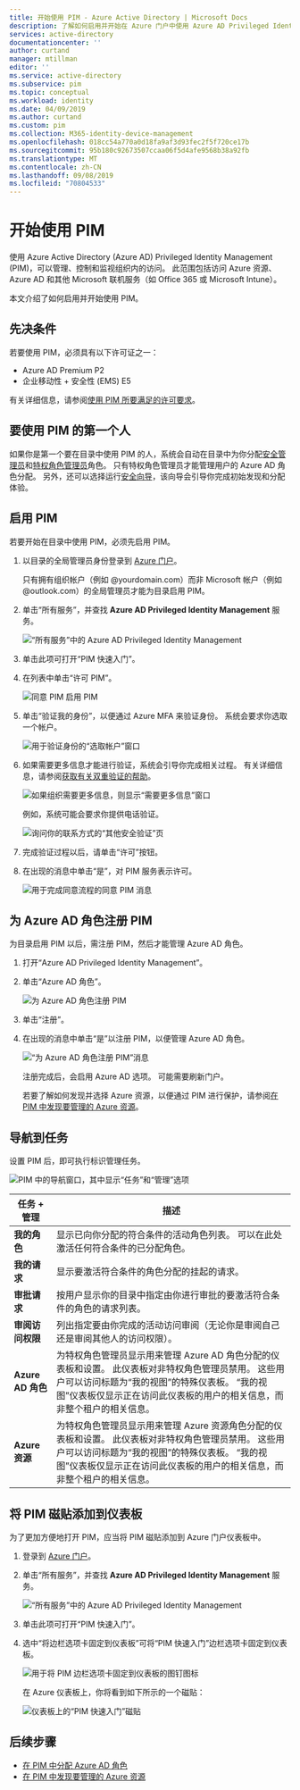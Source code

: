 ```yaml
---
title: 开始使用 PIM - Azure Active Directory | Microsoft Docs
description: 了解如何启用并开始在 Azure 门户中使用 Azure AD Privileged Identity Management (PIM)。
services: active-directory
documentationcenter: ''
author: curtand
manager: mtillman
editor: ''
ms.service: active-directory
ms.subservice: pim
ms.topic: conceptual
ms.workload: identity
ms.date: 04/09/2019
ms.author: curtand
ms.custom: pim
ms.collection: M365-identity-device-management
ms.openlocfilehash: 018cc54a770a0d18fa9af3d93fec2f5f720ce17b
ms.sourcegitcommit: 95b180c92673507ccaa06f5d4afe9568b38a92fb
ms.translationtype: MT
ms.contentlocale: zh-CN
ms.lasthandoff: 09/08/2019
ms.locfileid: "70804533"
---
```

# <a name="start-using-pim"></a>开始使用 PIM

使用 Azure Active Directory (Azure AD) Privileged Identity Management (PIM)，可以管理、控制和监视组织内的访问。 此范围包括访问 Azure 资源、Azure AD 和其他 Microsoft 联机服务（如 Office 365 或 Microsoft Intune）。

本文介绍了如何启用并开始使用 PIM。

## <a name="prerequisites"></a>先决条件

若要使用 PIM，必须具有以下许可证之一：

- Azure AD Premium P2
- 企业移动性 + 安全性 (EMS) E5

有关详细信息，请参阅[使用 PIM 所要满足的许可要求](subscription-requirements.md)。

## <a name="first-person-to-use-pim"></a>要使用 PIM 的第一个人

如果你是第一个要在目录中使用 PIM 的人，系统会自动在目录中为你分配[安全管理员](../users-groups-roles/directory-assign-admin-roles.md#security-administrator)和[特权角色管理员](../users-groups-roles/directory-assign-admin-roles.md#privileged-role-administrator)角色。 只有特权角色管理员才能管理用户的 Azure AD 角色分配。 另外，还可以选择运行[安全向导](pim-security-wizard.md)，该向导会引导你完成初始发现和分配体验。

## <a name="enable-pim"></a>启用 PIM

若要开始在目录中使用 PIM，必须先启用 PIM。

1. 以目录的全局管理员身份登录到 [Azure 门户](https://portal.azure.com/)。

    只有拥有组织帐户（例如 @yourdomain.com）而非 Microsoft 帐户（例如 @outlook.com）的全局管理员才能为目录启用 PIM。

1. 单击“所有服务”，并查找 **Azure AD Privileged Identity Management** 服务。

    ![“所有服务”中的 Azure AD Privileged Identity Management](./media/pim-getting-started/pim-all-services-find.png)

1. 单击此项可打开“PIM 快速入门”。

1. 在列表中单击“许可 PIM”。

    ![同意 PIM 启用 PIM](./media/pim-getting-started/consent-pim.png)

1. 单击“验证我的身份”，以便通过 Azure MFA 来验证身份。 系统会要求你选取一个帐户。

    ![用于验证身份的“选取帐户”窗口](./media/pim-getting-started/pick-account.png)

1. 如果需要更多信息才能进行验证，系统会引导你完成相关过程。 有关详细信息，请参阅[获取有关双重验证的帮助](https://go.microsoft.com/fwlink/p/?LinkId=708614)。

    ![如果组织需要更多信息，则显示“需要更多信息”窗口](./media/pim-getting-started/more-information-required.png)

    例如，系统可能会要求你提供电话验证。

    ![询问你的联系方式的“其他安全验证”页](./media/pim-getting-started/additional-security-verification.png)

1. 完成验证过程以后，请单击“许可”按钮。

1. 在出现的消息中单击“是”，对 PIM 服务表示许可。

    ![用于完成同意流程的同意 PIM 消息](./media/pim-getting-started/consent-pim-message.png)

## <a name="sign-up-pim-for-azure-ad-roles"></a>为 Azure AD 角色注册 PIM

为目录启用 PIM 以后，需注册 PIM，然后才能管理 Azure AD 角色。

1. 打开“Azure AD Privileged Identity Management”。

1. 单击“Azure AD 角色”。

    ![为 Azure AD 角色注册 PIM](./media/pim-getting-started/sign-up-pim-azure-ad-roles.png)

1. 单击“注册”。

1. 在出现的消息中单击“是”以注册 PIM，以便管理 Azure AD 角色。

    ![“为 Azure AD 角色注册 PIM”消息](./media/pim-getting-started/sign-up-pim-message.png)

    注册完成后，会启用 Azure AD 选项。 可能需要刷新门户。

    若要了解如何发现并选择 Azure 资源，以便通过 PIM 进行保护，请参阅[在 PIM 中发现要管理的 Azure 资源](pim-resource-roles-discover-resources.md)。

## <a name="navigate-to-your-tasks"></a>导航到任务

设置 PIM 后，即可执行标识管理任务。

![PIM 中的导航窗口，其中显示“任务”和“管理”选项](./media/pim-getting-started/pim-quickstart-tasks.png)

| 任务 + 管理 | 描述 |
| --- | --- |
| **我的角色**  | 显示已向你分配的符合条件的活动角色列表。 可以在此处激活任何符合条件的已分配角色。 |
| **我的请求** | 显示要激活符合条件的角色分配的挂起的请求。 |
| **审批请求** | 按用户显示你的目录中指定由你进行审批的要激活符合条件的角色的请求列表。 |
| **审阅访问权限** | 列出指定要由你完成的活动访问审阅（无论你是审阅自己还是审阅其他人的访问权限）。 |
| **Azure AD 角色** | 为特权角色管理员显示用来管理 Azure AD 角色分配的仪表板和设置。 此仪表板对非特权角色管理员禁用。 这些用户可以访问标题为“我的视图”的特殊仪表板。 “我的视图”仪表板仅显示正在访问此仪表板的用户的相关信息，而非整个租户的相关信息。 |
| **Azure 资源** | 为特权角色管理员显示用来管理 Azure 资源角色分配的仪表板和设置。 此仪表板对非特权角色管理员禁用。 这些用户可以访问标题为“我的视图”的特殊仪表板。 “我的视图”仪表板仅显示正在访问此仪表板的用户的相关信息，而非整个租户的相关信息。 |

## <a name="add-a-pim-tile-to-the-dashboard"></a>将 PIM 磁贴添加到仪表板

为了更加方便地打开 PIM，应当将 PIM 磁贴添加到 Azure 门户仪表板中。

1. 登录到 [Azure 门户](https://portal.azure.com/)。

1. 单击“所有服务”，并查找 **Azure AD Privileged Identity Management** 服务。

    ![“所有服务”中的 Azure AD Privileged Identity Management](./media/pim-getting-started/pim-all-services-find.png)

1. 单击此项可打开“PIM 快速入门”。

1. 选中“将边栏选项卡固定到仪表板”可将“PIM 快速入门”边栏选项卡固定到仪表板。

    ![用于将 PIM 边栏选项卡固定到仪表板的图钉图标](./media/pim-getting-started/pim-quickstart-pin-to-dashboard.png)

    在 Azure 仪表板上，你将看到如下所示的一个磁贴：

    ![仪表板上的“PIM 快速入门”磁贴](./media/pim-getting-started/pim-quickstart-dashboard-tile.png)

## <a name="next-steps"></a>后续步骤

- [在 PIM 中分配 Azure AD 角色](pim-how-to-add-role-to-user.md)
- [在 PIM 中发现要管理的 Azure 资源](pim-resource-roles-discover-resources.md)
